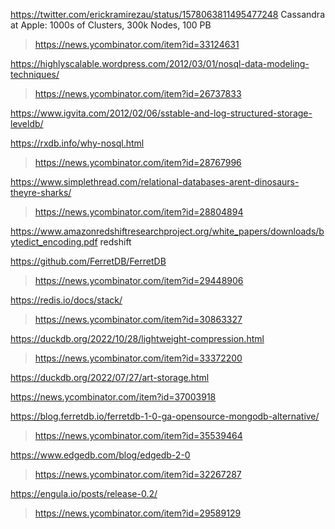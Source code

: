 https://twitter.com/erickramirezau/status/1578063811495477248 Cassandra at Apple: 1000s of Clusters, 300k Nodes, 100 PB
> https://news.ycombinator.com/item?id=33124631

https://highlyscalable.wordpress.com/2012/03/01/nosql-data-modeling-techniques/
> https://news.ycombinator.com/item?id=26737833

https://www.igvita.com/2012/02/06/sstable-and-log-structured-storage-leveldb/

https://rxdb.info/why-nosql.html
> https://news.ycombinator.com/item?id=28767996

https://www.simplethread.com/relational-databases-arent-dinosaurs-theyre-sharks/
> https://news.ycombinator.com/item?id=28804894

https://www.amazonredshiftresearchproject.org/white_papers/downloads/bytedict_encoding.pdf redshift

https://github.com/FerretDB/FerretDB
> https://news.ycombinator.com/item?id=29448906

https://redis.io/docs/stack/
> https://news.ycombinator.com/item?id=30863327

https://duckdb.org/2022/10/28/lightweight-compression.html
> https://news.ycombinator.com/item?id=33372200

https://duckdb.org/2022/07/27/art-storage.html

https://news.ycombinator.com/item?id=37003918

https://blog.ferretdb.io/ferretdb-1-0-ga-opensource-mongodb-alternative/
> https://news.ycombinator.com/item?id=35539464

https://www.edgedb.com/blog/edgedb-2-0
> https://news.ycombinator.com/item?id=32267287

https://engula.io/posts/release-0.2/
> https://news.ycombinator.com/item?id=29589129

